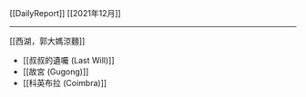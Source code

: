 [[DailyReport]]
[[2021年12月]]

---

[[西湖，郭大媽涼麵]]

- [[叔叔的遺囑 (Last Will)]]
- [[故宮 (Gugong)]]
- [[科英布拉 (Coimbra)]]